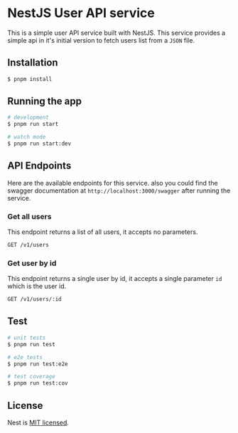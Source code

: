  # NestJS User API service
This is a simple user API service built with NestJS. This service provides a simple api in it's initial version to fetch users list from a `JSON` file.

## Installation

```bash
$ pnpm install
```

## Running the app

```bash
# development
$ pnpm run start

# watch mode
$ pnpm run start:dev
```

## API Endpoints
Here are the available endpoints for this service. also you could find the swagger documentation at `http://localhost:3000/swagger` after running the service.

### Get all users
This endpoint returns a list of all users, it accepts no parameters.
```bash
GET /v1/users
```

### Get user by id
This endpoint returns a single user by id, it accepts a single parameter `id` which is the user id.
```bash
GET /v1/users/:id
```


## Test

```bash
# unit tests
$ pnpm run test

# e2e tests
$ pnpm run test:e2e

# test coverage
$ pnpm run test:cov
```


## License

Nest is [MIT licensed](LICENSE).
